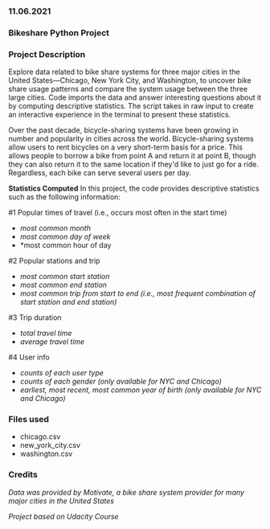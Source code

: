 ### 11.06.2021

### Bikeshare Python Project

### Project Description
Explore data related to bike share systems for three major cities in the United States—Chicago, New York City, and Washington, to uncover bike share usage patterns and compare the system usage between the  three large cities.
Code imports the data and answer interesting questions about it by computing descriptive statistics. The script takes in raw input to create an interactive experience in the terminal to present these statistics.

Over the past decade, bicycle-sharing systems have been growing in number and popularity in cities across the world. Bicycle-sharing systems allow users to rent bicycles on a very short-term basis for a price. This allows people to borrow a bike from point A and return it at point B, though they can also return it to the same location if they'd like to just go for a ride. Regardless, each bike can serve several users per day.

**Statistics Computed**
In this project, the code provides descriptive statistics such as the following information:

#1 Popular times of travel (i.e., occurs most often in the start time)
* *most common month*
* *most common day of week*
* *most common hour of day

#2 Popular stations and trip
* *most common start station*
* *most common end station*
* *most common trip from start to end (i.e., most frequent combination of start station and end station)*

#3 Trip duration
* *total travel time*
* *average travel time*

#4 User info
* *counts of each user type*
* *counts of each gender (only available for NYC and Chicago)*
* *earliest, most recent, most common year of birth (only available for NYC and Chicago)*

### Files used
* chicago.csv
* new_york_city.csv
* washington.csv

### Credits

*Data was provided by Motivate, a bike share system provider for many major cities in the United States*

*Project based on Udacity Course*

